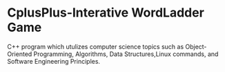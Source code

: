# CplusPlus-Interative WordLadder Game
C++ program which utulizes computer science topics such as Object-Oriented Programming, Algorithms, Data Structures,Linux commands, and Software Engineering Principles.
